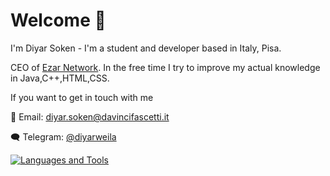 # Welcome 👋
I'm Diyar Soken - I'm a student and developer based in Italy, Pisa.

CEO of [Ezar Network](https://github.com/ezarmc).
In the free time I try to improve my actual knowledge in Java,C++,HTML,CSS.

If you want to get in touch with me

 :email: Email: diyar.soken@davincifascetti.it
 
 :left_speech_bubble: Telegram: [@diyarweila](https://t.me/diyarweila)


[![Languages and Tools](https://skillicons.dev/icons?i=java,c,html,css,angular,spring-boot)](https://skillicons.dev)
